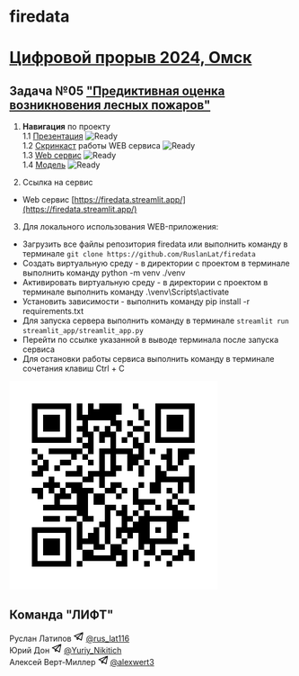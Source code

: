 # firedata

# [Цифровой прорыв 2024, Омск](https://hacks-ai.ru/)

## Задача №05 ["Предиктивная оценка возникновения лесных пожаров"](https://hacks-ai.ru/events/1077378)

1. **Навигация** по проекту \
   1.1 [Презентация](presentation.pptx) ![Ready](https://img.shields.io/badge/-ready-green) \
   1.2 [Скринкаст](https://disk.yandex.ru/i/Kr-wKpYDoDQ14A) работы WEB сервиса ![Ready](https://img.shields.io/badge/-ready-green) \
   1.3 [Web сервис](https://github.com/RuslanLat/firedata/tree/main/streamlit_app) ![Ready](https://img.shields.io/badge/-ready-green) \
   1.4 [Модель](https://github.com/RuslanLat/firedata/tree/main/mlmodel) ![Ready](https://img.shields.io/badge/-ready-green)

2. Ссылка на сервис

- Web сервис [https://firedata.streamlit.app/](https://firedata.streamlit.app/)

3. Для локального использования WEB-приложения:

- Загрузить все файлы репозитория firedata или выполнить команду в терминале `git clone https://github.com/RuslanLat/firedata`
- Создать виртуальную среду - в директории с проектом в терминале выполнить команду python -m venv ./venv
- Активировать виртуальную среду - в директории с проектом в терминале выполнить команду .\venv\Scripts\activate
- Установить зависимости - выполнить команду pip install -r requirements.txt
- Для запуска сервера выполнить команду в терминале `streamlit run streamlit_app/streamlit_app.py`
- Перейти по ссылке указанной в выводе терминала после запуска сервиса
- Для остановки работы сервиса выполнить команду в терминале сочетания клавиш Ctrl + C

![qrcode](images/qr-code.gif)

## Команда "ЛИФТ"

Руслан Латипов <img src="images/tglogo.png" width="18"> [@rus_lat116](https://t.me/rus_lat116) \
Юрий Дон <img src="images/tglogo.png" width="18"> [@Yuriy_Nikitich](https://t.me/Yuriy_Nikitich) \
Алексей Верт-Миллер <img src="images/tglogo.png" width="18"> [@alexwert3](https://t.me/alexwert3)
